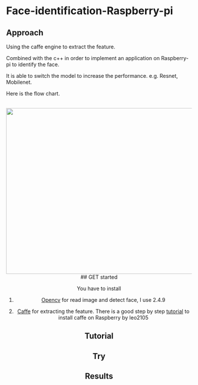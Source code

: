 # Face-identification-Raspberry-pi


## Approach 

Using the caffe engine to extract the feature.

Combined with the c++ in order to implement an application on Raspberry-pi to identify the face.

It is able to switch the model to increase the performance. e.g. Resnet, Mobilenet.

Here is the flow chart.
<div align="center">
   <img src="https://raw.githubusercontent.com/yoyotv/Raspberry/master/pictures/flow_chart.jpg" width="650" height="450">
## GET started

You have to install

1. [Opencv](https://opencv.org/)  for read image and detect face, I use 2.4.9

2.  [Caffe](https://caffe.berkeleyvision.org/) for extracting the feature. There is a good step by step [tutorial](https://github.com/leo2105/Caffe-installation-Raspberry-Pi-3)  to install caffe on Raspberry by leo2105

## Tutorial




## Try 


## Results




